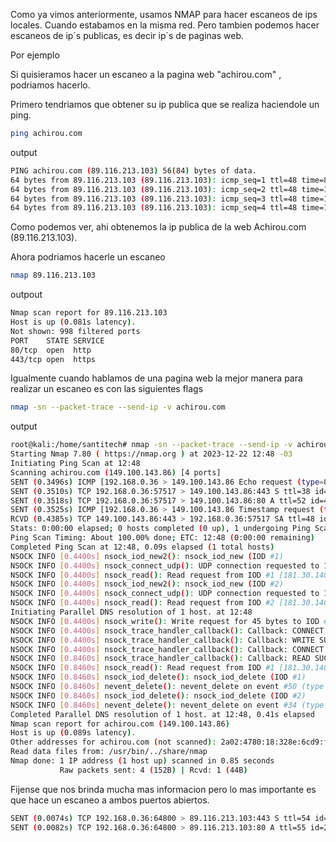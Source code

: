 Como ya vimos anteriormente, usamos NMAP para hacer escaneos de ips locales.
Cuando estabamos en la misma red.
Pero tambien podemos hacer escaneos de ip´s publicas, es decir ip´s de paginas web.

Por ejemplo

Si quisieramos hacer un escaneo a la pagina web "achirou.com" , podriamos hacerlo.

Primero tendriamos que obtener su ip publica que se realiza haciendole un ping.

```sh
ping achirou.com
```

output

```sh
PING achirou.com (89.116.213.103) 56(84) bytes of data.
64 bytes from 89.116.213.103 (89.116.213.103): icmp_seq=1 ttl=48 time=84.5 ms
64 bytes from 89.116.213.103 (89.116.213.103): icmp_seq=2 ttl=48 time=105 ms
64 bytes from 89.116.213.103 (89.116.213.103): icmp_seq=3 ttl=48 time=127 ms
64 bytes from 89.116.213.103 (89.116.213.103): icmp_seq=4 ttl=48 time=147 ms

```

Como podemos ver, ahi obtenemos la ip publica de la web Achirou.com (89.116.213.103).

Ahora podriamos hacerle un escaneo

```sh
nmap 89.116.213.103
```

outpout
```sh
Nmap scan report for 89.116.213.103
Host is up (0.081s latency).
Not shown: 998 filtered ports
PORT    STATE SERVICE
80/tcp  open  http
443/tcp open  https

```


Igualmente cuando hablamos de una pagina web la mejor manera para realizar un escaneo es con las siguientes flags

```sh
nmap -sn --packet-trace --send-ip -v achirou.com
```

output

```sh
root@kali:/home/santitech# nmap -sn --packet-trace --send-ip -v achirou.com
Starting Nmap 7.80 ( https://nmap.org ) at 2023-12-22 12:48 -03
Initiating Ping Scan at 12:48
Scanning achirou.com (149.100.143.86) [4 ports]
SENT (0.3496s) ICMP [192.168.0.36 > 149.100.143.86 Echo request (type=8/code=0) id=16965 seq=0] IP [ttl=41 id=9510 iplen=28 ]
SENT (0.3510s) TCP 192.168.0.36:57517 > 149.100.143.86:443 S ttl=38 id=43242 iplen=44  seq=3978835663 win=1024 <mss 1460>
SENT (0.3518s) TCP 192.168.0.36:57517 > 149.100.143.86:80 A ttl=52 id=49558 iplen=40  seq=0 win=1024 
SENT (0.3525s) ICMP [192.168.0.36 > 149.100.143.86 Timestamp request (type=13/code=0) id=3055 seq=0 orig=0 recv=0 trans=0] IP [ttl=40 id=7017 iplen=40 ]
RCVD (0.4385s) TCP 149.100.143.86:443 > 192.168.0.36:57517 SA ttl=48 id=0 iplen=44  seq=415807744 win=64240 <mss 1460>
Stats: 0:00:00 elapsed; 0 hosts completed (0 up), 1 undergoing Ping Scan
Ping Scan Timing: About 100.00% done; ETC: 12:48 (0:00:00 remaining)
Completed Ping Scan at 12:48, 0.09s elapsed (1 total hosts)
NSOCK INFO [0.4400s] nsock_iod_new2(): nsock_iod_new (IOD #1)
NSOCK INFO [0.4400s] nsock_connect_udp(): UDP connection requested to 181.30.140.132:53 (IOD #1) EID 8
NSOCK INFO [0.4400s] nsock_read(): Read request from IOD #1 [181.30.140.132:53] (timeout: -1ms) EID 18
NSOCK INFO [0.4400s] nsock_iod_new2(): nsock_iod_new (IOD #2)
NSOCK INFO [0.4400s] nsock_connect_udp(): UDP connection requested to 181.30.140.199:53 (IOD #2) EID 24
NSOCK INFO [0.4400s] nsock_read(): Read request from IOD #2 [181.30.140.199:53] (timeout: -1ms) EID 34
Initiating Parallel DNS resolution of 1 host. at 12:48
NSOCK INFO [0.4400s] nsock_write(): Write request for 45 bytes to IOD #1 EID 43 [181.30.140.132:53]
NSOCK INFO [0.4400s] nsock_trace_handler_callback(): Callback: CONNECT SUCCESS for EID 8 [181.30.140.132:53]
NSOCK INFO [0.4400s] nsock_trace_handler_callback(): Callback: WRITE SUCCESS for EID 43 [181.30.140.132:53]
NSOCK INFO [0.4400s] nsock_trace_handler_callback(): Callback: CONNECT SUCCESS for EID 24 [181.30.140.199:53]
NSOCK INFO [0.8460s] nsock_trace_handler_callback(): Callback: READ SUCCESS for EID 18 [181.30.140.132:53] (103 bytes)
NSOCK INFO [0.8460s] nsock_read(): Read request from IOD #1 [181.30.140.132:53] (timeout: -1ms) EID 50
NSOCK INFO [0.8460s] nsock_iod_delete(): nsock_iod_delete (IOD #1)
NSOCK INFO [0.8460s] nevent_delete(): nevent_delete on event #50 (type READ)
NSOCK INFO [0.8460s] nsock_iod_delete(): nsock_iod_delete (IOD #2)
NSOCK INFO [0.8460s] nevent_delete(): nevent_delete on event #34 (type READ)
Completed Parallel DNS resolution of 1 host. at 12:48, 0.41s elapsed
Nmap scan report for achirou.com (149.100.143.86)
Host is up (0.089s latency).
Other addresses for achirou.com (not scanned): 2a02:4780:18:328e:6cd9:f10:1b81:4485
Read data files from: /usr/bin/../share/nmap
Nmap done: 1 IP address (1 host up) scanned in 0.85 seconds
           Raw packets sent: 4 (152B) | Rcvd: 1 (44B)

```

Fijense que nos brinda mucha mas informacion pero lo mas importante es que hace un escaneo a ambos puertos abiertos.

```sh
SENT (0.0074s) TCP 192.168.0.36:64800 > 89.116.213.103:443 S ttl=54 id=29859 iplen=44  seq=2303210335 win=1024 <mss 1460>
SENT (0.0082s) TCP 192.168.0.36:64800 > 89.116.213.103:80 A ttl=55 id=22621 iplen=40  seq=0 win=1024 
```